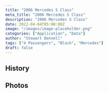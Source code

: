 ```yaml
---
title: "2006 Mercedes S Class"
meta_title: "2006 Mercedes S Class"
description: "2006 Mercedes S Class"
date: 2022-04-04T05:00:00Z
image: "/images/image-placeholder.png"
categories: ["Application", "Data"]
author: "Stewart Bennell"
tags: ["4 Passengers", "Black", "Mercedes"]
draft: false
---
```

## History

## Photos
